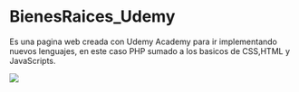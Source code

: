 # BienesRaices_Udemy

Es una pagina web creada con Udemy Academy para ir implementando nuevos lenguajes, en este caso PHP sumado a los basicos de CSS,HTML y JavaScripts.

<img src="https://github.com/MaxDanna26/BienesRaices_Udemy/assets/123936123/e75bf779-0d14-4092-a09c-b965cb079b08">

